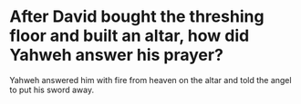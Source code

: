 # After David bought the threshing floor and built an altar, how did Yahweh answer his prayer?

Yahweh answered him with fire from heaven on the altar and told the angel to put his sword away.
